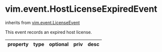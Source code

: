 vim.event.HostLicenseExpiredEvent
=================================
inherits from [vim.event.LicenseEvent](docs/vim.event.LicenseEvent.md)


This event records an expired host license.

| property | type | optional | priv | desc |
|:---------|:-----|:---------|:-----|:-----|


